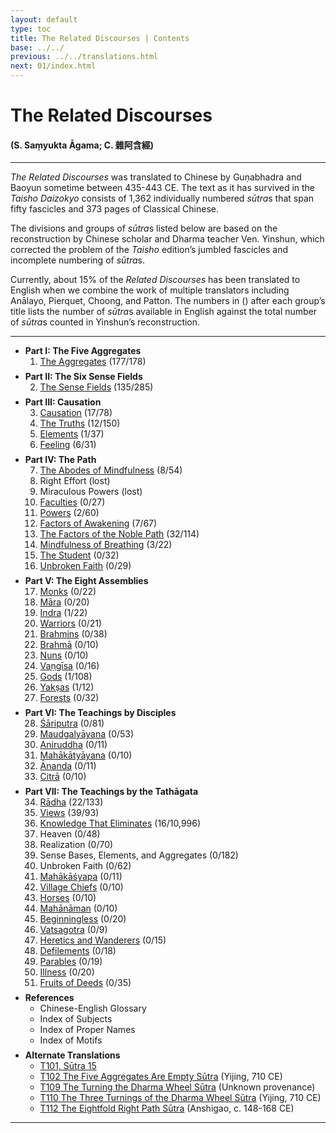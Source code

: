 ```yaml
---
layout: default
type: toc
title: The Related Discourses | Contents
base: ../../
previous: ../../translations.html
next: 01/index.html
---
```


<h1>The Related Discourses</h1>
<h4>(S. Saṃyukta Āgama; C. <span class="ch">雜阿含經</span>)</h4>
<hr/>
<div class="intro"><p><cite>The Related Discourses</cite> was translated to Chinese by Guṇabhadra and Baoyun sometime between 435-443 CE. The text as it has survived in the <cite>Taisho Daizokyo</cite> consists of 1,362 individually numbered <em>sūtra</em>s that span fifty fascicles and 373 pages of Classical Chinese.</p>

<p>The divisions and groups of <em>sūtra</em>s listed below are based on the reconstruction by Chinese scholar and Dharma teacher Ven. Yinshun, which corrected the problem of the <cite>Taisho</cite> edition’s jumbled fascicles and incomplete numbering of <em>sūtra</em>s.</p>

<p>Currently, about 15% of the <cite>Related Discourses</cite> has been translated to English when we combine the work of multiple translators including Anālayo, Pierquet, Choong, and Patton. The numbers in () after each group’s title lists the number of <em>sūtra</em>s available in English against the total number of <em>sūtra</em>s counted in Yinshun’s reconstruction.</p></div>

<hr/>

  <ul class="varga">
    <li style="margin-bottom: 0.5em"><strong>Part I: The Five Aggregates</strong>
      <ol> 
        <li><a href="01/index.html">The Aggregates</a> <span class="refs">(177/178)</span></li>
      </ol>
    </li>
    <li style="margin-bottom: 0.5em"><strong>Part II: The Six Sense Fields</strong>
      <ol start="2">
        <li><a href="02/index.html">The Sense Fields</a> <span class="refs">(135/285)</span></li>
      </ol>
    </li>
    <li style="margin-bottom: 0.5em"><strong>Part III: Causation</strong>
      <ol start="3">
        <li><a href="03/index.html">Causation</a> <span class="refs">(17/78)</span></li>
        <li><a href="04/index.html">The Truths</a> <span class="refs">(12/150)</span></li>
        <li><a href="05/index.html">Elements</a> <span class="refs">(1/37)</span></li>
        <li><a href="06/index.html">Feeling</a> <span class="refs">(6/31)</span></li>
      </ol>
    </li>
    <li style="margin-bottom: 0.5em"><strong>Part IV: The Path</strong>
      <ol start="7">
        <li><a href="07/index.html">The Abodes of Mindfulness</a> <span class="refs">(8/54)</span></li>
        <li>Right Effort <span class="refs">(lost)</span></li>
	      <li>Miraculous Powers <span class="refs">(lost)</span></li>
	      <li><a href="10/index.html">Faculties</a> <span class="refs">(0/27)</span></li>
	      <li><a href="11/index.html">Powers</a> <span class="refs">(2/60)</span></li>
	      <li><a href="12/index.html">Factors of Awakening</a> <span class="refs">(7/67)</span></li>
        <li><a href="13/index.html">The Factors of the Noble Path</a> <span class="refs">(32/114)</span></li>
        <li><a href="14/index.html">Mindfulness of Breathing</a> <span class="refs">(3/22)</span></li>
        <li><a href="15/index.html">The Student</a> <span class="refs">(0/32)</span></li>
        <li><a href="16/index.html">Unbroken Faith</a> <span class="refs">(0/29)</span></li>
      </ol>
    </li>
    <li style="margin-bottom: 0.5em"><strong>Part V: The Eight Assemblies</strong>
      <ol start="17">
        <li><a href="17/index.html">Monks</a> <span class="refs">(0/22)</span></li>
    	  <li><a href="18/index.html">Māra</a> <span class="refs">(0/20) </span></li>
    	  <li><a href="19/index.html">Indra</a> <span class="refs">(1/22)</span></li>
    	  <li><a href="20/index.html">Warriors</a> <span class="refs">(0/21)</span></li>
    	  <li><a href="21/index.html">Brahmins</a> <span class="refs">(0/38)</span></li>
    	  <li><a href="22/index.html">Brahmā</a> <span class="refs">(0/10)</span></li>
    	  <li><a href="23/index.html">Nuns</a> <span class="refs">(0/10)</span></li>
    	  <li><a href="24/index.html">Vaṇgīsa</a> <span class="refs">(0/16)</span></li>
    	  <li><a href="25/index.html">Gods</a> <span class="refs">(1/108)</span></li>
    	  <li><a href="26/index.html">Yakṣas</a> <span class="refs">(1/12)</span></li>
    	  <li><a href="27/index.html">Forests</a> <span class="refs">(0/32)</span></li>
      </ol>
    </li>
    <li style="margin-bottom: 0.5em"><strong>Part VI: The Teachings by Disciples</strong>
      <ol start="28">
        <li><a href="28/index.html">Śāriputra</a> <span class="refs">(0/81)</span></li>
    	  <li><a href="29/index.html">Maudgalyāyana</a> <span class="refs">(0/53)</span></li>
    	  <li><a href="30/index.html">Aniruddha</a> <span class="refs">(0/11)</span></li>
    	  <li><a href="31/index.html">Mahākātyāyana</a> <span class="refs">(0/10)</span></li>
        <li><a href="32/index.html">Ānanda</a> <span class="refs">(0/11)</span></li>
        <li><a href="33/index.html">Citrā</a> <span class="refs">(0/10)</span></li>
      </ol>
    </li>
    <li style="margin-bottom: 0.5em"><strong>Part VII: The Teachings by the Tathāgata</strong>
      <ol start="34">
        <li><a href="34/index.html">Rādha</a> <span class="refs">(22/133)</span></li>
    	  <li><a href="35/index.html">Views</a> <span class="refs">(39/93)</span></li>
        <li><a href="36/index.html">Knowledge That Eliminates</a> <span class="refs">(16/10,996)</span></li>
    	  <li>Heaven <span class="refs">(0/48)</span></li>
    	  <li>Realization <span class="refs">(0/70)</span></li>
    	  <li>Sense Bases, Elements, and Aggregates <span class="refs">(0/182)</span></li>
    	  <li>Unbroken Faith <span class="refs">(0/62)</span></li>
    	  <li><a href="41/index.html">Mahākāśyapa</a> <span class="refs">(0/11)</span></li>
    	  <li><a href="42/index.html">Village Chiefs</a> <span class="refs">(0/10)</span></li>
    	  <li><a href="43/index.html">Horses</a> <span class="refs">(0/10)</span></li>
    	  <li><a href="44/index.html">Mahānāman</a> <span class="refs">(0/10)</span></li>
    	  <li><a href="45/index.html">Beginningless</a> <span class="refs">(0/20)</span></li>
    	  <li><a href="46/index.html">Vatsagotra</a> <span class="refs">(0/9)</span></li>
    	  <li><a href="47/index.html">Heretics and Wanderers</a> <span class="refs">(0/15)</span></li>
        <li><a href="48/index.html">Defilements</a> <span class="refs">(0/18)</span></li>
    	  <li><a href="49/index.html">Parables</a> <span class="refs">(0/19)</span></li>
    	  <li><a href="50/index.html">Illness</a> <span class="refs">(0/20)</span></li>
    	  <li><a href="51/index.html">Fruits of Deeds</a> <span class="refs">(0/35)</span></li>
      </ol>
    </li>
    <li style="margin-bottom: 0.5em"><strong>References</strong>
      <ul>
        <li><!--<a href="00\glossary\index.html">-->Chinese-English Glossary<!--</a>--></li>
        <li>Index of Subjects</li>
        <li>Index of Proper Names</li>
        <li>Index of Motifs</li>
      </ul>
    </li>
    <li><strong>Alternate Translations</strong>
      <ul>
        <li><a href="../samyukta3/T101_15.html">T101, Sūtra 15</a></li>
        <li><a href="../other/T102.html">T102 The Five Aggregates Are Empty Sūtra</a> (Yijing, 710 CE)</li>
        <li><a href="../other/T109.html">T109 The Turning the Dharma Wheel Sūtra</a> (Unknown provenance)</li>
        <li><a href="../other/T110.html">T110 The Three Turnings of the Dharma Wheel Sūtra</a> (Yijing, 710 CE)</li>
        <li><a href="../other/T112.html">T112 The Eightfold Right Path Sūtra</a> (Anshigao, c. 148-168 CE)</li>
      </ul>
    </li>
</ul>

<hr/>